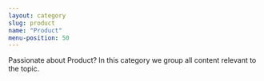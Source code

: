 ```yaml
---
layout: category
slug: product
name: "Product"
menu-position: 50
---
```


Passionate about Product? In this category we group all content relevant to the topic.
